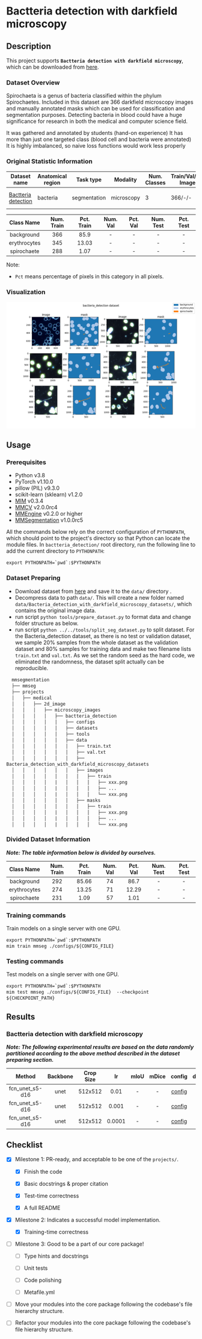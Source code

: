 # Bactteria detection with darkfield microscopy

## Description

This project supports **`Bactteria detection with darkfield microscopy`**, which can be downloaded from [here](https://tianchi.aliyun.com/dataset/94411).

### Dataset Overview

Spirochaeta is a genus of bacteria classified within the phylum Spirochaetes. Included in this dataset are 366 darkfield microscopy images and manually annotated masks which can be used for classification and segmentation purposes. Detecting bacteria in blood could have a huge significance for research in both the medical and computer science field.

It was gathered and annotated by students (hand-on experience)
It has more than just one targeted class (blood cell and bacteria were annotated)
It is highly imbalanced, so naive loss functions would work less properly

### Original Statistic Information

| Dataset name                                                    | Anatomical region | Task type    | Modality   | Num. Classes | Train/Val/Test Images | Train/Val/Test Labeled | Release Date | License                                                         |
| --------------------------------------------------------------- | ----------------- | ------------ | ---------- | ------------ | --------------------- | ---------------------- | ------------ | --------------------------------------------------------------- |
| [Bactteria detection](https://tianchi.aliyun.com/dataset/94411) | bacteria          | segmentation | microscopy | 3            | 366/-/-               | yes/-/-                | 2017         | [CC-BY-NC 4.0](https://creativecommons.org/licenses/by-sa/4.0/) |

|  Class Name  | Num. Train | Pct. Train | Num. Val | Pct. Val | Num. Test | Pct. Test |
| :----------: | :--------: | :--------: | :------: | :------: | :-------: | :-------: |
|  background  |    366     |    85.9    |    -     |    -     |     -     |     -     |
| erythrocytes |    345     |   13.03    |    -     |    -     |     -     |     -     |
| spirochaete  |    288     |    1.07    |    -     |    -     |     -     |     -     |

Note:

- `Pct` means percentage of pixels in this category in all pixels.

### Visualization

![bac](https://raw.githubusercontent.com/uni-medical/medical-datasets-visualization/main/2d/semantic_seg/microscopy_images/bactteria_detection/bactteria_detection_dataset.png)

## Usage

### Prerequisites

- Python v3.8
- PyTorch v1.10.0
- pillow (PIL) v9.3.0
- scikit-learn (sklearn) v1.2.0
- [MIM](https://github.com/open-mmlab/mim) v0.3.4
- [MMCV](https://github.com/open-mmlab/mmcv) v2.0.0rc4
- [MMEngine](https://github.com/open-mmlab/mmengine) v0.2.0 or higher
- [MMSegmentation](https://github.com/open-mmlab/mmsegmentation) v1.0.0rc5

All the commands below rely on the correct configuration of `PYTHONPATH`, which should point to the project's directory so that Python can locate the module files. In `bactteria_detection/` root directory, run the following line to add the current directory to `PYTHONPATH`:

```shell
export PYTHONPATH=`pwd`:$PYTHONPATH
```

### Dataset Preparing

- Download dataset from [here](https://tianchi.aliyun.com/dataset/94411) and save it to the `data/` directory .
- Decompress data to path `data/`. This will create a new folder named `data/Bacteria_detection_with_darkfield_microscopy_datasets/`, which contains the original image data.
- run script `python tools/prepare_dataset.py` to format data and change folder structure as below.
- run script `python ../../tools/split_seg_dataset.py` to split dataset. For the Bacteria_detection dataset, as there is no test or validation dataset, we sample 20% samples from the whole dataset as the validation dataset and 80% samples for training data and make two filename lists `train.txt` and `val.txt`. As we set the random seed as the hard code, we eliminated the randomness, the dataset split actually can be reproducible.

```none
  mmsegmentation
  ├── mmseg
  ├── projects
  │   ├── medical
  │   │   ├── 2d_image
  │   │   │   ├── microscopy_images
  │   │   │   │   ├── bactteria_detection
  │   │   │   │   │   ├── configs
  │   │   │   │   │   ├── datasets
  │   │   │   │   │   ├── tools
  │   │   │   │   │   ├── data
  │   │   │   │   │   │   ├── train.txt
  │   │   │   │   │   │   ├── val.txt
  │   │   │   │   │   │   ├── Bacteria_detection_with_darkfield_microscopy_datasets
  │   │   │   │   │   │   ├── images
  │   │   │   │   │   │   │   ├── train
  │   │   │   │   |   │   │   │   ├── xxx.png
  │   │   │   │   |   │   │   │   ├── ...
  │   │   │   │   |   │   │   │   └── xxx.png
  │   │   │   │   │   │   ├── masks
  │   │   │   │   │   │   │   ├── train
  │   │   │   │   |   │   │   │   ├── xxx.png
  │   │   │   │   |   │   │   │   ├── ...
  │   │   │   │   |   │   │   │   └── xxx.png
```

### Divided Dataset Information

***Note: The table information below is divided by ourselves.***

|  Class Name  | Num. Train | Pct. Train | Num. Val | Pct. Val | Num. Test | Pct. Test |
| :----------: | :--------: | :--------: | :------: | :------: | :-------: | :-------: |
|  background  |    292     |   85.66    |    74    |   86.7   |     -     |     -     |
| erythrocytes |    274     |   13.25    |    71    |  12.29   |     -     |     -     |
| spirochaete  |    231     |    1.09    |    57    |   1.01   |     -     |     -     |

### Training commands

Train models on a single server with one GPU.

```shell
export PYTHONPATH=`pwd`:$PYTHONPATH
mim train mmseg ./configs/${CONFIG_FILE}
```

### Testing commands

Test models on a single server with one GPU.

```shell
export PYTHONPATH=`pwd`:$PYTHONPATH
mim test mmseg ./configs/${CONFIG_FILE}  --checkpoint ${CHECKPOINT_PATH}
```

<!-- List the results as usually done in other model's README. [Example](https://github.com/open-mmlab/mmsegmentation/tree/dev-1.x/configs/fcn#results-and-models)

You should claim whether this is based on the pre-trained weights, which are converted from the official release; or it's a reproduced result obtained from retraining the model in this project. -->

## Results

### Bactteria detection with darkfield microscopy

***Note: The following experimental results are based on the data randomly partitioned according to the above method described in the dataset preparing section.***

|     Method      | Backbone | Crop Size |   lr   | mIoU  | mDice |                                          config                                          |         download         |
| :-------------: | :------: | :-------: | :----: | :---: | :---: | :--------------------------------------------------------------------------------------: | :----------------------: |
| fcn_unet_s5-d16 |   unet   |  512x512  |  0.01  |   -   |   -   |  [config](./configs/fcn-unet-s5-d16_unet_1xb16-0.01-20k_bactteria-detection-512x512.py)  | [model](<>) \| [log](<>) |
| fcn_unet_s5-d16 |   unet   |  512x512  | 0.001  |   -   |   -   | [config](./configs/fcn-unet-s5-d16_unet_1xb16-0.001-20k_bactteria-detection-512x512.py)  | [model](<>) \| [log](<>) |
| fcn_unet_s5-d16 |   unet   |  512x512  | 0.0001 |   -   |   -   | [config](./configs/fcn-unet-s5-d16_unet_1xb16-0.0001-20k_bactteria-detection-512x512.py) | [model](<>) \| [log](<>) |

## Checklist

- [x] Milestone 1: PR-ready, and acceptable to be one of the `projects/`.

  - [x] Finish the code

  - [x] Basic docstrings & proper citation

  - [x] Test-time correctness

  - [x] A full README

- [x] Milestone 2: Indicates a successful model implementation.

  - [x] Training-time correctness

- [ ] Milestone 3: Good to be a part of our core package!

  - [ ] Type hints and docstrings

  - [ ] Unit tests

  - [ ] Code polishing

  - [ ] Metafile.yml

- [ ] Move your modules into the core package following the codebase's file hierarchy structure.

- [ ] Refactor your modules into the core package following the codebase's file hierarchy structure.
